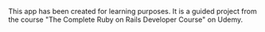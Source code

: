 This app has been created for learning purposes.  It is a guided project from the course "The Complete Ruby on Rails Developer Course" on Udemy.
